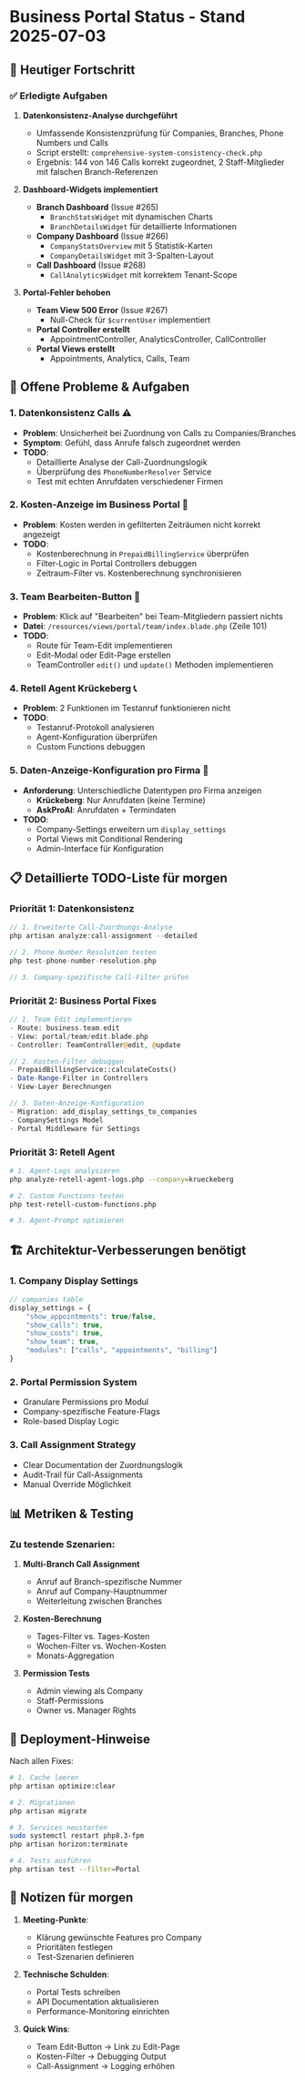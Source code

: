 # Business Portal Status - Stand 2025-07-03

## 🎯 Heutiger Fortschritt

### ✅ Erledigte Aufgaben

1. **Datenkonsistenz-Analyse durchgeführt**
   - Umfassende Konsistenzprüfung für Companies, Branches, Phone Numbers und Calls
   - Script erstellt: `comprehensive-system-consistency-check.php`
   - Ergebnis: 144 von 146 Calls korrekt zugeordnet, 2 Staff-Mitglieder mit falschen Branch-Referenzen

2. **Dashboard-Widgets implementiert**
   - **Branch Dashboard** (Issue #265)
     - `BranchStatsWidget` mit dynamischen Charts
     - `BranchDetailsWidget` für detaillierte Informationen
   - **Company Dashboard** (Issue #266)
     - `CompanyStatsOverview` mit 5 Statistik-Karten
     - `CompanyDetailsWidget` mit 3-Spalten-Layout
   - **Call Dashboard** (Issue #268)
     - `CallAnalyticsWidget` mit korrektem Tenant-Scope

3. **Portal-Fehler behoben**
   - **Team View 500 Error** (Issue #267)
     - Null-Check für `$currentUser` implementiert
   - **Portal Controller erstellt**
     - AppointmentController, AnalyticsController, CallController
   - **Portal Views erstellt**
     - Appointments, Analytics, Calls, Team

## 🔴 Offene Probleme & Aufgaben

### 1. **Datenkonsistenz Calls** ⚠️
   - **Problem**: Unsicherheit bei Zuordnung von Calls zu Companies/Branches
   - **Symptom**: Gefühl, dass Anrufe falsch zugeordnet werden
   - **TODO**: 
     - Detaillierte Analyse der Call-Zuordnungslogik
     - Überprüfung des `PhoneNumberResolver` Service
     - Test mit echten Anrufdaten verschiedener Firmen

### 2. **Kosten-Anzeige im Business Portal** 🐛
   - **Problem**: Kosten werden in gefilterten Zeiträumen nicht korrekt angezeigt
   - **TODO**:
     - Kostenberechnung in `PrepaidBillingService` überprüfen
     - Filter-Logic in Portal Controllers debuggen
     - Zeitraum-Filter vs. Kostenberechnung synchronisieren

### 3. **Team Bearbeiten-Button** 🐛
   - **Problem**: Klick auf "Bearbeiten" bei Team-Mitgliedern passiert nichts
   - **Datei**: `/resources/views/portal/team/index.blade.php` (Zeile 101)
   - **TODO**:
     - Route für Team-Edit implementieren
     - Edit-Modal oder Edit-Page erstellen
     - TeamController `edit()` und `update()` Methoden implementieren

### 4. **Retell Agent Krückeberg** 📞
   - **Problem**: 2 Funktionen im Testanruf funktionieren nicht
   - **TODO**:
     - Testanruf-Protokoll analysieren
     - Agent-Konfiguration überprüfen
     - Custom Functions debuggen

### 5. **Daten-Anzeige-Konfiguration pro Firma** 🎯
   - **Anforderung**: Unterschiedliche Datentypen pro Firma anzeigen
     - **Krückeberg**: Nur Anrufdaten (keine Termine)
     - **AskProAI**: Anrufdaten + Termindaten
   - **TODO**:
     - Company-Settings erweitern um `display_settings`
     - Portal Views mit Conditional Rendering
     - Admin-Interface für Konfiguration

## 📋 Detaillierte TODO-Liste für morgen

### Priorität 1: Datenkonsistenz
```php
// 1. Erweiterte Call-Zuordnungs-Analyse
php artisan analyze:call-assignment --detailed

// 2. Phone Number Resolution testen
php test-phone-number-resolution.php

// 3. Company-spezifische Call-Filter prüfen
```

### Priorität 2: Business Portal Fixes
```php
// 1. Team Edit implementieren
- Route: business.team.edit
- View: portal/team/edit.blade.php
- Controller: TeamController@edit, @update

// 2. Kosten-Filter debuggen
- PrepaidBillingService::calculateCosts()
- Date-Range-Filter in Controllers
- View-Layer Berechnungen

// 3. Daten-Anzeige-Konfiguration
- Migration: add_display_settings_to_companies
- CompanySettings Model
- Portal Middleware für Settings
```

### Priorität 3: Retell Agent
```bash
# 1. Agent-Logs analysieren
php analyze-retell-agent-logs.php --company=krueckeberg

# 2. Custom Functions testen
php test-retell-custom-functions.php

# 3. Agent-Prompt optimieren
```

## 🏗️ Architektur-Verbesserungen benötigt

### 1. **Company Display Settings**
```php
// companies table
display_settings = {
    "show_appointments": true/false,
    "show_calls": true,
    "show_costs": true,
    "show_team": true,
    "modules": ["calls", "appointments", "billing"]
}
```

### 2. **Portal Permission System**
- Granulare Permissions pro Modul
- Company-spezifische Feature-Flags
- Role-based Display Logic

### 3. **Call Assignment Strategy**
- Clear Documentation der Zuordnungslogik
- Audit-Trail für Call-Assignments
- Manual Override Möglichkeit

## 📊 Metriken & Testing

### Zu testende Szenarien:
1. **Multi-Branch Call Assignment**
   - Anruf auf Branch-spezifische Nummer
   - Anruf auf Company-Hauptnummer
   - Weiterleitung zwischen Branches

2. **Kosten-Berechnung**
   - Tages-Filter vs. Tages-Kosten
   - Wochen-Filter vs. Wochen-Kosten
   - Monats-Aggregation

3. **Permission Tests**
   - Admin viewing als Company
   - Staff-Permissions
   - Owner vs. Manager Rights

## 🚀 Deployment-Hinweise

Nach allen Fixes:
```bash
# 1. Cache leeren
php artisan optimize:clear

# 2. Migrationen
php artisan migrate

# 3. Services neustarten
sudo systemctl restart php8.3-fpm
php artisan horizon:terminate

# 4. Tests ausführen
php artisan test --filter=Portal
```

## 📝 Notizen für morgen

1. **Meeting-Punkte**:
   - Klärung gewünschte Features pro Company
   - Prioritäten festlegen
   - Test-Szenarien definieren

2. **Technische Schulden**:
   - Portal Tests schreiben
   - API Documentation aktualisieren
   - Performance-Monitoring einrichten

3. **Quick Wins**:
   - Team Edit-Button → Link zu Edit-Page
   - Kosten-Filter → Debugging Output
   - Call-Assignment → Logging erhöhen